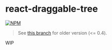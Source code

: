 # react-draggable-tree

[![NPM](https://nodei.co/npm/react-draggable-tree.png)](https://nodei.co/npm/react-draggable-tree/)

> See [this branch](<(https://github.com/seanchas116/react-draggable-tree/tree/legacy)>) for older version (<= 0.4).

WIP
